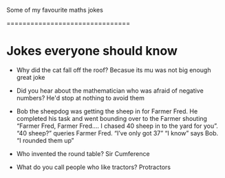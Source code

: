 Some of my favourite maths jokes 

===============================

# Jokes everyone should know

* Why did the cat fall off the roof? Becasue its mu was not big enough
great joke
* Did you hear about the mathematician who was afraid of negative numbers? He'd stop at nothing to avoid them

* Bob the sheepdog was getting the sheep in for Farmer Fred.
  He completed his task and went bounding over to the Farmer shouting “Farmer Fred, Farmer Fred…. I chased 40 sheep in to the yard for you”.
  “40 sheep?” queries Farmer Fred. “I’ve only got 37”
  “I know” says Bob. “I rounded them up”

* Who invented the round table? Sir Cumference

* What do you call people who like tractors? Protractors
